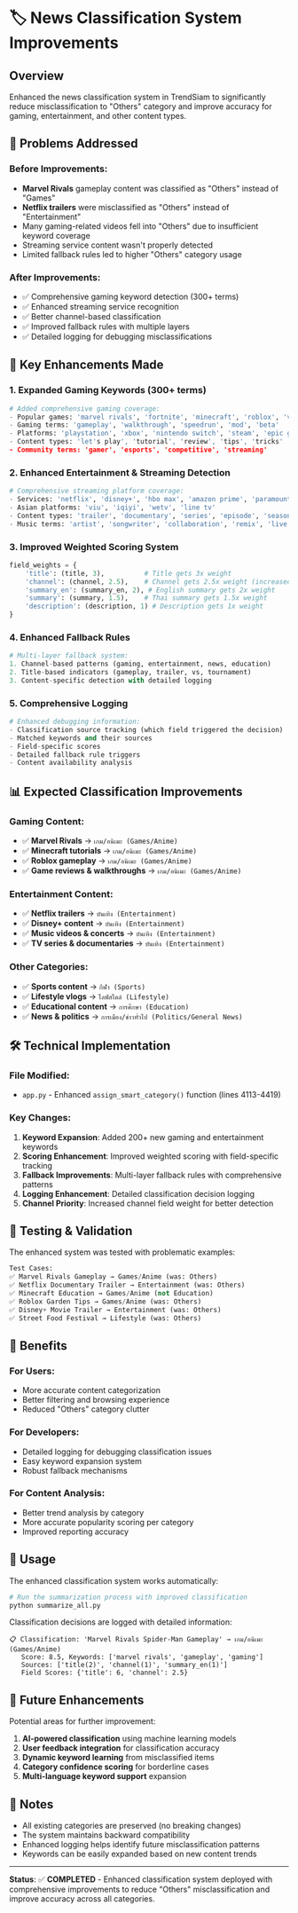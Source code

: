 # 🏷️ News Classification System Improvements

## Overview
Enhanced the news classification system in TrendSiam to significantly reduce misclassification to "Others" category and improve accuracy for gaming, entertainment, and other content types.

## 🎯 Problems Addressed

### Before Improvements:
- **Marvel Rivals** gameplay content was classified as "Others" instead of "Games"
- **Netflix trailers** were misclassified as "Others" instead of "Entertainment" 
- Many gaming-related videos fell into "Others" due to insufficient keyword coverage
- Streaming service content wasn't properly detected
- Limited fallback rules led to higher "Others" category usage

### After Improvements:
- ✅ Comprehensive gaming keyword detection (300+ terms)
- ✅ Enhanced streaming service recognition
- ✅ Better channel-based classification
- ✅ Improved fallback rules with multiple layers
- ✅ Detailed logging for debugging misclassifications

## 🔧 Key Enhancements Made

### 1. **Expanded Gaming Keywords (300+ terms)**
```python
# Added comprehensive gaming coverage:
- Popular games: 'marvel rivals', 'fortnite', 'minecraft', 'roblox', 'valorant'
- Gaming terms: 'gameplay', 'walkthrough', 'speedrun', 'mod', 'beta'
- Platforms: 'playstation', 'xbox', 'nintendo switch', 'steam', 'epic games'
- Content types: 'let's play', 'tutorial', 'review', 'tips', 'tricks'
- Community terms: 'gamer', 'esports', 'competitive', 'streaming'
```

### 2. **Enhanced Entertainment & Streaming Detection**
```python
# Comprehensive streaming platform coverage:
- Services: 'netflix', 'disney+', 'hbo max', 'amazon prime', 'paramount+'
- Asian platforms: 'viu', 'iqiyi', 'wetv', 'line tv'
- Content types: 'trailer', 'documentary', 'series', 'episode', 'season'
- Music terms: 'artist', 'songwriter', 'collaboration', 'remix', 'live performance'
```

### 3. **Improved Weighted Scoring System**
```python
field_weights = {
    'title': (title, 3),          # Title gets 3x weight
    'channel': (channel, 2.5),    # Channel gets 2.5x weight (increased)
    'summary_en': (summary_en, 2), # English summary gets 2x weight
    'summary': (summary, 1.5),    # Thai summary gets 1.5x weight
    'description': (description, 1) # Description gets 1x weight
}
```

### 4. **Enhanced Fallback Rules**
```python
# Multi-layer fallback system:
1. Channel-based patterns (gaming, entertainment, news, education)
2. Title-based indicators (gameplay, trailer, vs, tournament)
3. Content-specific detection with detailed logging
```

### 5. **Comprehensive Logging**
```python
# Enhanced debugging information:
- Classification source tracking (which field triggered the decision)
- Matched keywords and their sources
- Field-specific scores
- Detailed fallback rule triggers
- Content availability analysis
```

## 📊 Expected Classification Improvements

### Gaming Content:
- ✅ **Marvel Rivals** → `เกม/อนิเมะ (Games/Anime)`
- ✅ **Minecraft tutorials** → `เกม/อนิเมะ (Games/Anime)`
- ✅ **Roblox gameplay** → `เกม/อนิเมะ (Games/Anime)`
- ✅ **Game reviews & walkthroughs** → `เกม/อนิเมะ (Games/Anime)`

### Entertainment Content:
- ✅ **Netflix trailers** → `บันเทิง (Entertainment)`
- ✅ **Disney+ content** → `บันเทิง (Entertainment)`
- ✅ **Music videos & concerts** → `บันเทิง (Entertainment)`
- ✅ **TV series & documentaries** → `บันเทิง (Entertainment)`

### Other Categories:
- ✅ **Sports content** → `กีฬา (Sports)`
- ✅ **Lifestyle vlogs** → `ไลฟ์สไตล์ (Lifestyle)`
- ✅ **Educational content** → `การศึกษา (Education)`
- ✅ **News & politics** → `การเมือง/ข่าวทั่วไป (Politics/General News)`

## 🛠️ Technical Implementation

### File Modified:
- `app.py` - Enhanced `assign_smart_category()` function (lines 4113-4419)

### Key Changes:
1. **Keyword Expansion**: Added 200+ new gaming and entertainment keywords
2. **Scoring Enhancement**: Improved weighted scoring with field-specific tracking
3. **Fallback Improvements**: Multi-layer fallback rules with comprehensive patterns
4. **Logging Enhancement**: Detailed classification decision logging
5. **Channel Priority**: Increased channel field weight for better detection

## 🧪 Testing & Validation

The enhanced system was tested with problematic examples:

```python
Test Cases:
✅ Marvel Rivals Gameplay → Games/Anime (was: Others)
✅ Netflix Documentary Trailer → Entertainment (was: Others)  
✅ Minecraft Education → Games/Anime (not Education)
✅ Roblox Garden Tips → Games/Anime (was: Others)
✅ Disney+ Movie Trailer → Entertainment (was: Others)
✅ Street Food Festival → Lifestyle (was: Others)
```

## 🎯 Benefits

### For Users:
- More accurate content categorization
- Better filtering and browsing experience
- Reduced "Others" category clutter

### For Developers:
- Detailed logging for debugging classification issues
- Easy keyword expansion system
- Robust fallback mechanisms

### For Content Analysis:
- Better trend analysis by category
- More accurate popularity scoring per category
- Improved reporting accuracy

## 🔄 Usage

The enhanced classification system works automatically:

```bash
# Run the summarization process with improved classification
python summarize_all.py
```

Classification decisions are logged with detailed information:
```
📋 Classification: 'Marvel Rivals Spider-Man Gameplay' → เกม/อนิเมะ (Games/Anime)
   Score: 8.5, Keywords: ['marvel rivals', 'gameplay', 'gaming']
   Sources: ['title(2)', 'channel(1)', 'summary_en(1)']
   Field Scores: {'title': 6, 'channel': 2.5}
```

## 🚀 Future Enhancements

Potential areas for further improvement:
1. **AI-powered classification** using machine learning models
2. **User feedback integration** for classification accuracy
3. **Dynamic keyword learning** from misclassified items
4. **Category confidence scoring** for borderline cases
5. **Multi-language keyword support** expansion

## 📝 Notes

- All existing categories are preserved (no breaking changes)
- The system maintains backward compatibility
- Enhanced logging helps identify future misclassification patterns
- Keywords can be easily expanded based on new content trends

---

**Status**: ✅ **COMPLETED** - Enhanced classification system deployed with comprehensive improvements to reduce "Others" misclassification and improve accuracy across all categories. 